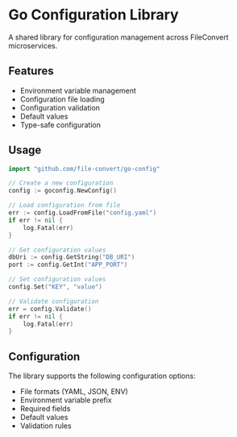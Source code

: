 # Go Configuration Library

A shared library for configuration management across FileConvert microservices.

## Features

- Environment variable management
- Configuration file loading
- Configuration validation
- Default values
- Type-safe configuration

## Usage

```go
import "github.com/file-convert/go-config"

// Create a new configuration
config := goconfig.NewConfig()

// Load configuration from file
err := config.LoadFromFile("config.yaml")
if err != nil {
    log.Fatal(err)
}

// Get configuration values
dbUri := config.GetString("DB_URI")
port := config.GetInt("APP_PORT")

// Set configuration values
config.Set("KEY", "value")

// Validate configuration
err = config.Validate()
if err != nil {
    log.Fatal(err)
}
```

## Configuration

The library supports the following configuration options:

- File formats (YAML, JSON, ENV)
- Environment variable prefix
- Required fields
- Default values
- Validation rules 